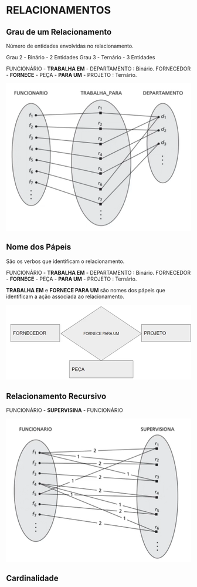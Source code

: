 # RELACIONAMENTOS

## Grau de um Relacionamento

Número de entidades envolvidas no relacionamento.

Grau 2 - Binário - 2 Entidades
Grau 3 - Ternário - 3 Entidades

FUNCIONÁRIO - **TRABALHA EM** - DEPARTAMENTO : Binário.
FORNECEDOR - **FORNECE** - PEÇA - **PARA UM** - PROJETO : Ternário.

<img src="./assets/grau_relacionamento.png" width="750" >

## Nome dos Pápeis

São os verbos que identificam o relacionamento.

FUNCIONÁRIO - **TRABALHA EM** - DEPARTAMENTO : Binário.
FORNECEDOR - **FORNECE** - PEÇA - **PARA UM** - PROJETO : Ternário.

**TRABALHA EM** e **FORNECE PARA UM** são nomes dos pápeis que identificam a ação associada ao relacionamento.

<img src="./assets/nome_papeis.png" width="750" >

## Relacionamento Recursivo

FUNCIONÁRIO - **SUPERVISINA** - FUNCIONÁRIO

<img src="./assets/relacionamento_recursivo.png" width="750" >


## Cardinalidade